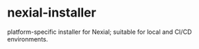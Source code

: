 # nexial-installer
platform-specific installer for Nexial; suitable for local and CI/CD environments.
